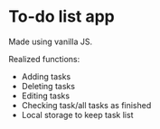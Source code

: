 # To-do list app
Made using vanilla JS.

Realized functions:
- Adding tasks
- Deleting tasks
- Editing tasks
- Checking task/all tasks as finished
- Local storage to keep task list
